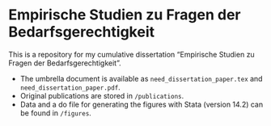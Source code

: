 # Empirische Studien zu Fragen der Bedarfsgerechtigkeit

This is a repository for my cumulative dissertation “Empirische Studien zu Fragen der Bedarfsgerechtigkeit”.

- The umbrella document is available as `need_dissertation_paper.tex` and `need_dissertation_paper.pdf`.
- Original publications are stored in `/publications`.
- Data and a do file for generating the figures with Stata (version 14.2) can be found in `/figures`.
